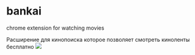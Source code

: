 # bankai
 chrome extension for watching movies

Расширение для кинопоиска которое позволяет смотреть киноленты бесплатно
![](https://github.com/Asura-code/bankai/blob/main/gif.gif)
